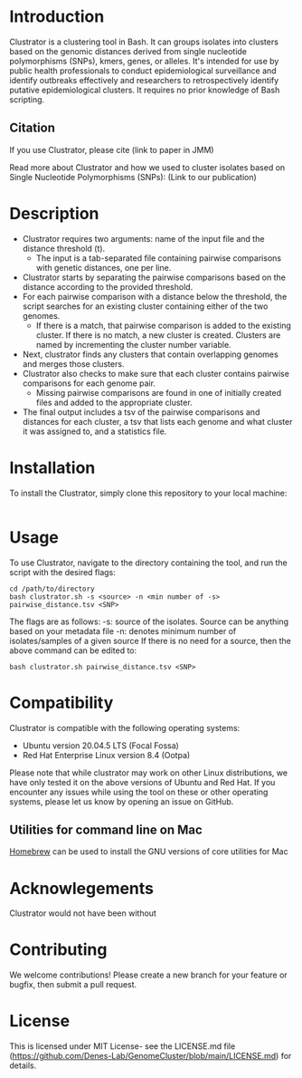 # Introduction
Clustrator is a clustering tool in Bash. It can groups isolates into clusters based on the genomic distances derived from single nucleotide polymorphisms (SNPs), kmers, genes, or alleles. It's intended for use by public health professionals to conduct epidemiological surveillance and identify outbreaks effectively and researchers to retrospectively identify putative epidemiological clusters. It requires no prior knowledge of Bash scripting.

## Citation

If you use Clustrator, please cite (link to paper in JMM)

Read more about Clustrator and how we used to cluster isolates based on Single Nucleotide Polymorphisms (SNPs): (Link to our publication)

# Description
- Clustrator requires two arguments: name of the input file and the distance threshold (t). 
  - The input is a tab-separated file containing pairwise comparisons with genetic distances, one per line. 
- Clustrator starts by separating the pairwise comparisons based on the distance according to the provided threshold. 
- For each pairwise comparison with a distance below the threshold, the script searches for an existing cluster containing either of the two genomes. 
  - If there is a match, that pairwise comparison is added to the existing cluster. If there is no match, a new cluster is created. Clusters are named by incrementing the cluster number variable. 
- Next, clustrator finds any clusters that contain overlapping genomes and merges those clusters.
- Clustrator also checks to make sure that each cluster contains pairwise comparisons for each genome pair. 
  - Missing pairwise comparisons are found in one of initially created files and added to the appropriate cluster. 
- The final output includes a tsv of the pairwise comparisons and distances for each cluster, a tsv that lists each genome and what cluster it was assigned to, and a statistics file.



# Installation
To install the Clustrator, simply clone this repository to your local machine:

``` git clone (link)
```

# Usage
To use Clustrator, navigate to the directory containing the tool, and run the script with the desired flags:
```
cd /path/to/directory
bash clustrator.sh -s <source> -n <min number of -s> pairwise_distance.tsv <SNP> 
```
The flags are as follows:
-s: source of the isolates. Source can be anything based on your metadata file
-n: denotes minimum number of isolates/samples of a given source 
If there is no need for a source, then the above command can be edited to: 
``` 
bash clustrator.sh pairwise_distance.tsv <SNP>  
```


# Compatibility
Clustrator is compatible with the following operating systems:
  - Ubuntu version 20.04.5 LTS (Focal Fossa)
  - Red Hat Enterprise Linux version 8.4 (Ootpa) 

Please note that while clustrator may work on other Linux distributions, we have only tested it on the above versions of Ubuntu and Red Hat. If you encounter any issues while using the tool on these or other operating systems, please let us know by opening an issue on GitHub.

## Utilities for command line on Mac
[Homebrew](https://brew.sh/) can be used to install the GNU versions of core utilities for Mac

# Acknowlegements
Clustrator would not have been without

# Contributing
We welcome contributions! Please create a new branch for your feature or bugfix, then submit a pull request.


# License
This is licensed under MIT License- see the LICENSE.md file (https://github.com/Denes-Lab/GenomeCluster/blob/main/LICENSE.md) for details. 
